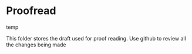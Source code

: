 # Proofread


temp

This folder stores the draft used for proof reading. Use github to review all the changes being made
